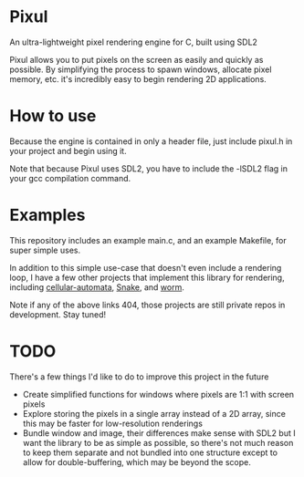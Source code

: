# Pixul

An ultra-lightweight pixel rendering engine for C, built using SDL2

Pixul allows you to put pixels on the screen as easily and quickly as possible. By simplifying the process to spawn windows, allocate pixel memory, etc. it's incredibly easy to begin rendering 2D applications.

# How to use

Because the engine is contained in only a header file, just include pixul.h in your project and begin using it.

Note that because Pixul uses SDL2, you have to include the -lSDL2 flag in your gcc compilation command.

# Examples
This repository includes an example main.c, and an example Makefile, for super simple uses.

In addition to this simple use-case that doesn't even include a rendering loop, I have a few other projects that implement this library for rendering, including [cellular-automata](https://github.com/connormdoane/cellular-automata), [Snake](https://github.com/connormdoane/snake), and [worm](https://github.com/connormdoane/worm).

Note if any of the above links 404, those projects are still private repos in development. Stay tuned!

# TODO
There's a few things I'd like to do to improve this project in the future

- Create simplified functions for windows where pixels are 1:1 with screen pixels
- Explore storing the pixels in a single array instead of a 2D array, since this may be faster for low-resolution renderings
- Bundle window and image, their differences make sense with SDL2 but I want the library to be as simple as possible, so there's not much reason to keep them separate and not bundled into one structure except to allow for double-buffering, which may be beyond the scope.
